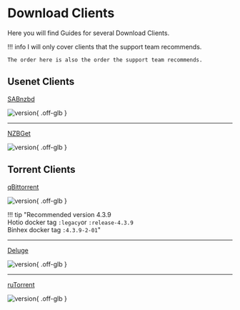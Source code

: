 # Download Clients

Here you will find Guides for several Download Clients.

!!! info
    I will only cover clients that the support team recommends.

    The order here is also the order the support team recommends.

## Usenet Clients

[SABnzbd](/Downloaders/SABnzbd/)

![version](https://img.shields.io/badge/dynamic/json?query=%24.version&url=https%3A%2F%2Fraw.githubusercontent.com%2Fhotio%2Fsabnzbd%2Frelease%2FVERSION.json&label=Latest%20Version&style=for-the-badge&color=4051B5){ .off-glb }

------

[NZBGet](/Downloaders/NZBGet/)

![version](https://img.shields.io/badge/dynamic/json?query=%24.version&url=https%3A%2F%2Fraw.githubusercontent.com%2Fhotio%2Fnzbget%2Frelease%2FVERSION.json&label=Latest%20Version&style=for-the-badge&color=4051B5){ .off-glb }

## Torrent Clients

[qBittorrent](/Downloaders/qBittorrent/)

![version](https://img.shields.io/badge/dynamic/json?query=%24.version&url=https%3A%2F%2Fraw.githubusercontent.com%2Fhotio%2Fqbittorrent%2Frelease%2FVERSION.json&label=Latest%20Version&style=for-the-badge&color=4051B5){ .off-glb }

!!! tip "Recommended version 4.3.9<br>Hotio docker tag `:legacy`or `:release-4.3.9`<br>Binhex docker tag `:4.3.9-2-01`"

------

[Deluge](/Downloaders/Deluge/)

![version](https://img.shields.io/github/release/linuxserver/docker-deluge.svg?color=4051B5&style=for-the-badge&logo=github){ .off-glb }

------

[ruTorrent](/Downloaders/ruTorrent/)

![version](https://img.shields.io/github/v/release/Novik/ruTorrent.svg?color=4051B5&style=for-the-badge&logo=github){ .off-glb }
